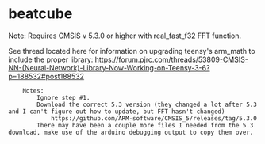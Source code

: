 # beatcube

Note: Requires CMSIS v 5.3.0 or higher with real_fast_f32 FFT function.

See thread located here for information on upgrading teensy's arm_math to include the proper library:
		https://forum.pjrc.com/threads/53809-CMSIS-NN-(Neural-Network)-Library-Now-Working-on-Teensy-3-6?p=188532#post188532
		
		Notes:
			Ignore step #1.
			Download the correct 5.3 version (they changed a lot after 5.3 and I can't figure out how to update, but FFT hasn't changed)
				https://github.com/ARM-software/CMSIS_5/releases/tag/5.3.0
			There may have been a couple more files I needed from the 5.3 download, make use of the arduino debugging output to copy them over.	
			